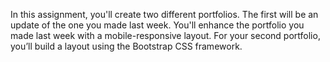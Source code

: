 In this assignment, you'll create two different portfolios. The first will be an update of the one you made last week.
You'll enhance the portfolio you made last week with a mobile-responsive layout.
For your second portfolio, you’ll build a layout using the Bootstrap CSS framework.
